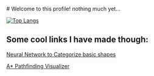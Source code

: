\# Welcome to this profile! nothing much yet...

[![Top Langs](https://github-readme-stats.vercel.app/api/top-langs/?username=eansengchang&layout=compact)](https://github.com/anuraghazra/github-readme-stats)

## Some cool links I have made though:
[Neural Network to Categorize basic shapes](https://eansengchang.github.io/Shape-Classifier)

[A* Pathfinding Visualizer](https://eansengchang.github.io/A-star-pathfinding/)
